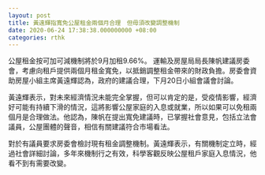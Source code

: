 ```yaml
---
layout: post
title: 黃遠輝指寬免公屋租金兩個月合理　但毋須改變調整機制
date: 2020-06-24 17:38:38.000000000 +08:00
categories: rthk
---
```


公屋租金按可加可減機制將於9月加租9.66%。 運輸及房屋局局長陳帆建議房委會，考慮向租戶提供兩個月租金寬免，以抵銷調整租金帶來的財政負擔。房委會資助房屋小組主席黃遠輝認為，政府的建議合理，下月20日小組會議會討論。

黃遠輝表示，對未來經濟情況未能完全掌握，但可以肯定的是，受疫情影響，經濟好可能有持續下滑的情況，這將影響公屋家庭的入息或就業，所以如果可以免租兩個月是合理做法。他認為，陳帆在提出寬免建議時，已掌握社會意見，包括立法會議員，公屋團體的聲音，相信有關建議符合市場看法。

對於有議員要求房委會檢討現有租金調整機制。黃遠輝表示，有關機制定立時，經過社會詳細討論，多年來機制行之有效，科學客觀反映公屋租戶家庭入息情況，他看不到有需要改變。
